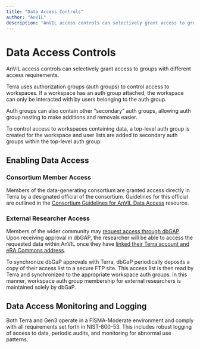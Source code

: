 ```yaml
---
title: "Data Access Controls"
author: "AnVIL"
description: "AnVIL access controls can selectively grant access to groups with different access requirements."
---
```


# Data Access Controls

<hero small>AnVIL access controls can selectively grant access to groups with different access requirements.</hero>

Terra uses authorization groups (auth groups) to control access to workspaces. If a workspace has an auth group attached, the workspace can only be interacted with by users belonging to the auth group.

Auth groups can also contain other “secondary” auth groups, allowing auth group nesting to make additions and removals easier.

To control access to workspaces containing data, a top-level auth group is created for the workspace and user lists are added to secondary auth groups within the top-level auth group.

## Enabling Data Access


### Consortium Member Access

Members of the data-generating consortium are granted access directly in Terra by a designated official of the consortium. Guidelines for this official are outlined in the [Consortium Guidelines for AnVIL Data Access](/learn/for-consortia/consortium-data-access-guidelines) resource.

###  External Researcher Access
Members of the wider community may [request access through dbGAP](/learn/accessing-data/requesting-data-access#accessing-controlled-access-data). Upon receiving approval in dbGAP, the researcher will be able to access the requested data within AnVIL once they have [linked their Terra account and eRA Commons address](/learn/accessing-data/requesting-data-access#linking-your-terra-account-and-your-era-commons-address).

To synchronize dbGaP approvals with Terra, dbGaP periodically deposits a copy of their access list to a secure FTP site. This access list is then read by Terra and synchronized to the appropriate workspace auth groups. In this manner, workspace auth group membership for external researchers is maintained solely by dbGaP.


## Data Access Monitoring and Logging

Both Terra and Gen3 operate in a FISMA-Moderate environment and comply with all requirements set forth in NIST-800-53. This includes robust logging of access to data, periodic audits, and monitoring for abnormal use patterns.

